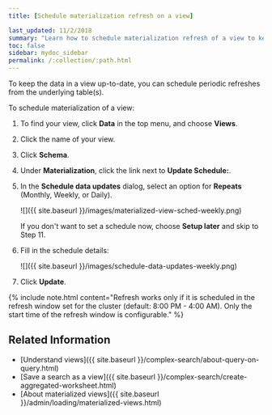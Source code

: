 ```yaml
---
title: [Schedule materialization refresh on a view]

last_updated: 11/2/2018
summary: "Learn how to schedule materialization refresh of a view to keep it in synch with the data that makes it up."
toc: false
sidebar: mydoc_sidebar
permalink: /:collection/:path.html
---
```


To keep the data in a view up-to-date, you can schedule periodic refreshes from the underlying table(s).

To schedule materialization of a view:

1. To find your view, click **Data** in the top menu, and choose **Views**.

2. Click the name of your view.

3. Click **Schema**.

4. Under **Materialization**, click the link next to **Update Schedule:**.

5. In the **Schedule data updates** dialog, select an option for **Repeats** (Monthly, Weekly, or Daily).

   ![]({{ site.baseurl }}/images/materialized-view-sched-weekly.png)

   If you don't want to set a schedule now, choose **Setup later** and skip to Step 11.

6. Fill in the schedule details:

   ![]({{ site.baseurl }}/images/schedule-data-updates-weekly.png)

7. Click **Update**.

{% include note.html content="Refresh works only if it is scheduled in the refresh window set for the cluster (default: 8:00 PM - 4:00 AM). Only the start time of the refresh window is configurable." %}

## Related Information

-   [Understand views]({{ site.baseurl }}/complex-search/about-query-on-query.html)  
-   [Save a search as a view]({{ site.baseurl }}/complex-search/create-aggregated-worksheet.html)
-   [About materialized views]({{ site.baseurl }}/admin/loading/materialized-views.html)
